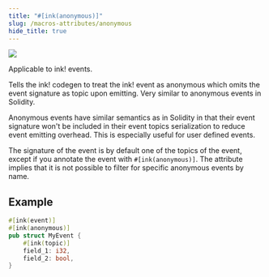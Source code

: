 ```yaml
---
title: "#[ink(anonymous)]"
slug: /macros-attributes/anonymous
hide_title: true
---
```


<img src="/img/title/text/anon.svg" className="titlePic" />

Applicable to ink! events.

Tells the ink! codegen to treat the ink! event as anonymous which omits the event signature as topic upon emitting. Very similar to anonymous events in Solidity. 

Anonymous events have similar semantics as in Solidity in that their
event signature won't be included in their event topics serialization
to reduce event emitting overhead. This is especially useful for user
defined events.
    
The signature of the event is by default one of the topics of the event, except
if you annotate the event with `#[ink(anonymous)]`.
The attribute implies that it is not possible to filter for specific anonymous events by name.

## Example

```rust
#[ink(event)]
#[ink(anonymous)]
pub struct MyEvent {
    #[ink(topic)]
    field_1: i32,
    field_2: bool,
}
```